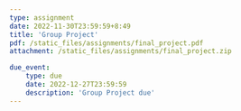 ```yaml
---
type: assignment
date: 2022-11-30T23:59:59+8:49
title: 'Group Project'
pdf: /static_files/assignments/final_project.pdf
attachment: /static_files/assignments/final_project.zip

due_event: 
    type: due
    date: 2022-12-27T23:59:59
    description: 'Group Project due'
---
```

